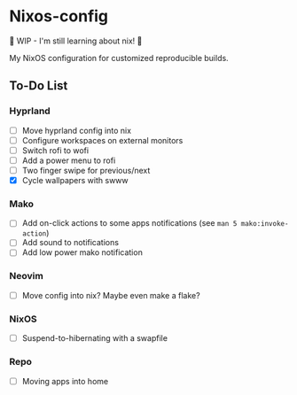 # Nixos-config

🚧 WIP - I'm still learning about nix! 🚧

My NixOS configuration for customized reproducible builds.

## To-Do List

### Hyprland

- [ ] Move hyprland config into nix
- [ ] Configure workspaces on external monitors
- [ ] Switch rofi to wofi
- [ ] Add a power menu to rofi
- [ ] Two finger swipe for previous/next
- [x] Cycle wallpapers with swww

### Mako

- [ ] Add on-click actions to some apps notifications (see `man 5 mako:invoke-action`)
- [ ] Add sound to notifications
- [ ] Add low power mako notification

### Neovim

- [ ] Move config into nix? Maybe even make a flake?

### NixOS

- [ ] Suspend-to-hibernating with a swapfile

### Repo

- [ ] Moving apps into home
